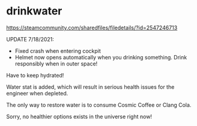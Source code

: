 # drinkwater
https://steamcommunity.com/sharedfiles/filedetails/?id=2547246713

UPDATE 7/18/2021:

- Fixed crash when entering cockpit
- Helmet now opens automatically when you drinking something. Drink responsibly when in outer space!


Have to keep hydrated!


Water stat is added, which will result in serious health issues for the engineer when depleted.

The only way to restore water is to consume Cosmic Coffee or Clang Cola.

Sorry, no healthier options exists in the universe right now!
